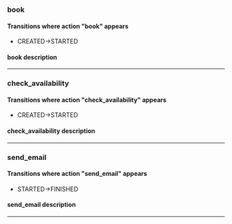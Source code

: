 ### book

#### Transitions where action "book" appears

- CREATED->STARTED

#### book description

---

### check_availability

#### Transitions where action "check_availability" appears

- CREATED->STARTED

#### check_availability description

---

### send_email

#### Transitions where action "send_email" appears

- STARTED->FINISHED

#### send_email description

---
